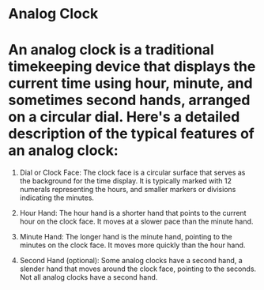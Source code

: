 # Analog Clock

# An analog clock is a traditional timekeeping device that displays the current time using hour, minute, and sometimes second hands, arranged on a circular dial. Here's a detailed description of the typical features of an analog clock:

1) Dial or Clock Face: The clock face is a circular surface that serves as the background for the time display. It is typically marked with 12 numerals representing the hours, and smaller markers or divisions indicating the minutes.

2) Hour Hand: The hour hand is a shorter hand that points to the current hour on the clock face. It moves at a slower pace than the minute hand.

3) Minute Hand: The longer hand is the minute hand, pointing to the minutes on the clock face. It moves more quickly than the hour hand.

4) Second Hand (optional): Some analog clocks have a second hand, a slender hand that moves around the clock face, pointing to the seconds. Not all analog clocks have a second hand.
